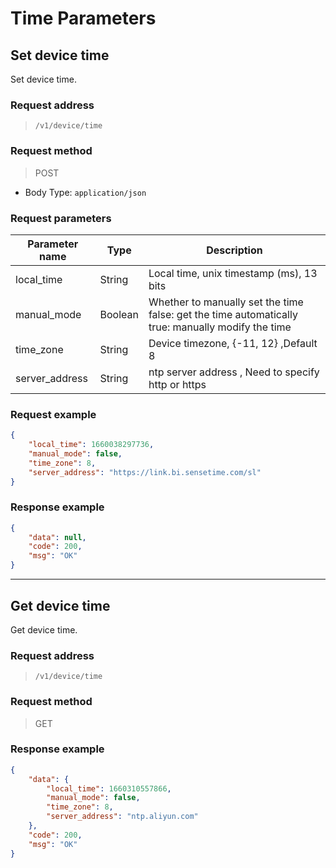 # Time Parameters

##  Set device time

Set device time.

### Request address

> `​/v1​/device​/time`

### Request method

> POST

- Body Type: `application/json`


### Request parameters

| Parameter name | Type    | Description                                                  |
| -------------- | ------- | ------------------------------------------------------------ |
| local_time     | String  | Local time, unix timestamp (ms), 13 bits                     |
| manual_mode    | Boolean | Whether to manually set the time false: get the time automatically true: manually modify the time | Default false; non-manual mode is automatically configured through ntp |
| time_zone      | String  | Device timezone, {-11, 12} ,Default 8     |
| server_address | String  | ntp server address , Need to specify http or https                                          |

### Request example

```json
{
    "local_time": 1660038297736,
    "manual_mode": false,
    "time_zone": 8,
    "server_address": "https://link.bi.sensetime.com/sl"
}
```

### Response example

```json
{
    "data": null,
    "code": 200,
    "msg": "OK"
}
```
--- 


##  Get device time

Get device time.

### Request address

> `​/v1​/device​/time`

### Request method

> GET

### Response example

```json
{
    "data": {
        "local_time": 1660310557866,
        "manual_mode": false,
        "time_zone": 8,
        "server_address": "ntp.aliyun.com"
    },
    "code": 200,
    "msg": "OK"
}
```